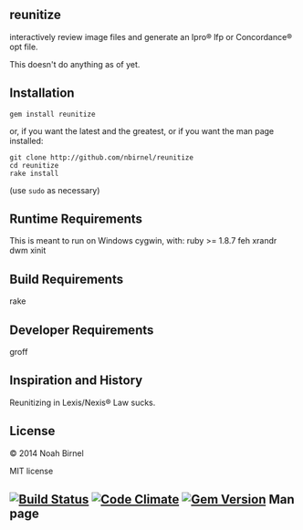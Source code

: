 reunitize
---------
interactively review image files
and generate an Ipro® lfp or Concordance® opt file.

This doesn't do anything as of yet.

Installation
---------
`gem install reunitize`

or, if you want the latest and the greatest, 
or if you want the man page installed:

    git clone http://github.com/nbirnel/reunitize
    cd reunitize
    rake install

(use `sudo` as necessary)

Runtime Requirements
---------
This is meant to run on Windows
cygwin, with:
ruby >= 1.8.7
feh
xrandr
dwm 
xinit

Build Requirements
---------
rake

Developer Requirements
---------
groff

Inspiration and History
---------
Reunitizing in Lexis/Nexis® Law sucks.

License
---------
© 2014 Noah Birnel

MIT license

[![Build Status](https://travis-ci.org/nbirnel/reunitize.png?branch=master)](https://travis-ci.org/nbirnel/reunitize)
[![Code Climate](https://codeclimate.com/github/nbirnel/reunitize.png)](https://codeclimate.com/github/nbirnel/reunitize)
[![Gem Version](https://badge.fury.io/rb/reunitize.png)](https://badge.fury.io/rb/reunitize)
Man page
---------
